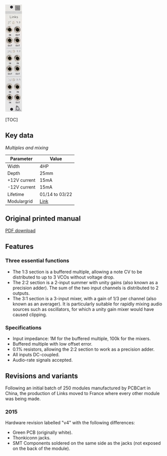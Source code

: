 ![](images/front_small.jpg)

[TOC]

## Key data

*Multiples and mixing*

Parameter    | Value
-------------|------
Width        | 4HP
Depth        | 25mm
+12V current | 15mA
-12V current | 15mA
Lifetime     | 01/14 to 03/22
Modulargrid  | [Link](https://www.modulargrid.net/e/mutable-instruments-links)

## Original printed manual

[PDF download](downloads/links_quickstart.pdf)

## Features

### Three essential functions

* The 1:3 section is a buffered multiple, allowing a note CV to be distributed to up to 3 VCOs without voltage drop.
* The 2:2 section is a 2-input summer with unity gains (also known as a precision adder). The sum of the two input channels is distributed to 2 outputs.
* The 3:1 section is a 3-input mixer, with a gain of 1/3 per channel (also known as an averager). It is particularly suitable for rapidly mixing audio sources such as oscillators, for which a unity gain mixer would have caused clipping.

### Specifications

* Input impedance: 1M for the buffered multiple, 100k for the mixers.
* Buffered multiple with low offset error.
* 0.1% resistors, allowing the 2:2 section to work as a precision adder.
* All inputs DC-coupled.
* Audio-rate signals accepted.

## Revisions and variants

Following an initial batch of 250 modules manufactured by PCBCart in China, the production of Links moved to France where every other module was being made.

### 2015

Hardware revision labelled "v4" with the following differences:

* Green PCB (originally white).
* Thonkiconn jacks.
* SMT Components soldered on the same side as the jacks (not exposed on the back of the module).

